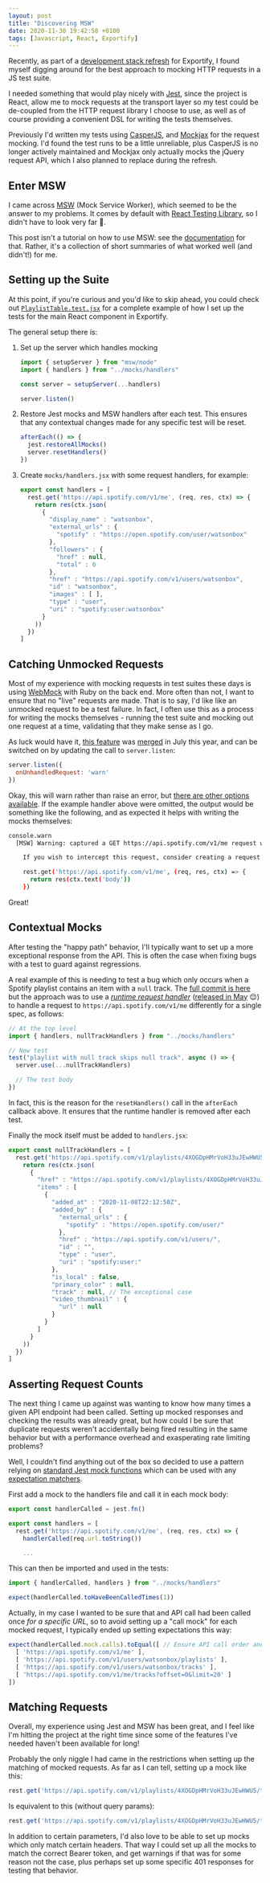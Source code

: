 ```yaml
---
layout: post
title: "Discovering MSW"
date: 2020-11-30 19:42:58 +0100
tags: [Javascript, React, Exportify]
---
```


Recently, as part of a [development stack refresh](https://github.com/watsonbox/exportify/pull/72) for Exportify, I found myself digging around for the best approach to mocking HTTP requests in a JS test suite.

I needed something that would play nicely with [Jest](https://jestjs.io/), since the project is React, allow me to mock requests at the transport layer so my test could be de-coupled from the HTTP request library I choose to use, as well as of course providing a convenient DSL for writing the tests themselves.

<!--more-->

Previously I'd written my tests using [CasperJS](https://www.casperjs.org/), and [Mockjax](https://github.com/jakerella/jquery-mockjax) for the request mocking. I'd found the test runs to be a little unreliable, plus CasperJS is no longer actively maintained and Mockjax only actually mocks the jQuery request API, which I also planned to replace during the refresh.

## Enter MSW

I came across [MSW](https://mswjs.io/) (Mock Service Worker), which seemed to be the answer to my problems. It comes  by default with [React Testing Library](https://testing-library.com/docs/react-testing-library/intro), so I didn't have to look very far 🙂.

This post isn't a tutorial on how to use MSW: see the [documentation](https://mswjs.io/docs/) for that. Rather, it's a collection of short summaries of what worked well (and didn't!) for me.

## Setting up the Suite

At this point, if you're curious and you'd like to skip ahead, you could check out [`PlaylistTable.test.jsx`](https://github.com/watsonbox/exportify/blob/master/src/components/PlaylistTable.test.jsx) for a complete example of how I set up the tests for the main React component in Exportify.

The general setup there is:

1. Set up the server which handles mocking

    ```jsx
    import { setupServer } from "msw/node"
    import { handlers } from "../mocks/handlers"

    const server = setupServer(...handlers)

    server.listen()
    ```

2. Restore Jest mocks and MSW handlers after each test. This ensures that any contextual changes made for any specific test will be reset.

    ```jsx
    afterEach(() => {
      jest.restoreAllMocks()
      server.resetHandlers()
    })
    ```

3. Create `mocks/handlers.jsx` with some request handlers, for example:

    ```jsx
    export const handlers = [
      rest.get('https://api.spotify.com/v1/me', (req, res, ctx) => {
        return res(ctx.json(
          {
            "display_name" : "watsonbox",
            "external_urls" : {
              "spotify" : "https://open.spotify.com/user/watsonbox"
            },
            "followers" : {
              "href" : null,
              "total" : 6
            },
            "href" : "https://api.spotify.com/v1/users/watsonbox",
            "id" : "watsonbox",
            "images" : [ ],
            "type" : "user",
            "uri" : "spotify:user:watsonbox"
          }
        ))
      })
    ]
    ```

## Catching Unmocked Requests

Most of my experience with mocking requests in test suites these days is using [WebMock](https://github.com/bblimke/webmock) with Ruby on the back end. More often than not, I want to ensure that no "live" requests are made. That is to say, I'd like like an unmocked request to be a test failure. In fact, I often use this as a process for writing the mocks themselves - running the test suite and mocking out one request at a time, validating that they make sense as I go.

As luck would have it, [this feature](https://github.com/mswjs/msw/issues/191) was [merged](https://github.com/mswjs/msw/pull/257) in July this year, and can be switched on by updating the call to `server.listen`:

```jsx
server.listen({
  onUnhandledRequest: 'warn'
})
```

Okay, this will warn rather than raise an error, but [there are other options available](https://mswjs.io/docs/api/setup-server/listen#onunhandledrequest). If the example handler above were omitted, the output would be something like the following, and as expected it helps with writing the mocks themselves:

```bash
console.warn
  [MSW] Warning: captured a GET https://api.spotify.com/v1/me request without a corresponding request handler.

    If you wish to intercept this request, consider creating a request handler for it:

    rest.get('https://api.spotify.com/v1/me', (req, res, ctx) => {
      return res(ctx.text('body'))
    })
```

Great!

## Contextual Mocks

After testing the "happy path" behavior, I'll typically want to set up a more exceptional response from the API. This is often the case when fixing bugs with a test to guard against regressions.

A real example of this is needing to test a bug which only occurs when a Spotify playlist contains an item with a `null` track. The [full commit is here](https://github.com/watsonbox/exportify/commit/032ec7f246308a8acb74de2f70ba706141ad9fda) but the approach was to use a *[runtime request handler](https://mswjs.io/docs/api/setup-server/use)* ([released in May](https://github.com/mswjs/msw/releases/tag/v0.18.0) 😌) to handle a request to `https://api.spotify.com/v1/me` differently for a single spec, as follows:

```jsx
// At the top level
import { handlers, nullTrackHandlers } from "../mocks/handlers"

// New test
test("playlist with null track skips null track", async () => {
  server.use(...nullTrackHandlers)

  // The test body
})
```

In fact, this is the reason for the `resetHandlers()` call in the `afterEach` callback above. It ensures that the runtime handler is removed after each test.

Finally the mock itself must be added to `handlers.jsx`:

```jsx
export const nullTrackHandlers = [
  rest.get('https://api.spotify.com/v1/playlists/4XOGDpHMrVoH33uJEwHWU5/tracks?offset=0&limit=10', (req, res, ctx) => {
    return res(ctx.json(
      {
        "href" : "https://api.spotify.com/v1/playlists/4XOGDpHMrVoH33uJEwHWU5/tracks?offset=0&limit=100",
        "items" : [
          {
            "added_at" : "2020-11-08T22:12:50Z",
            "added_by" : {
              "external_urls" : {
                "spotify" : "https://open.spotify.com/user/"
              },
              "href" : "https://api.spotify.com/v1/users/",
              "id" : "",
              "type" : "user",
              "uri" : "spotify:user:"
            },
            "is_local" : false,
            "primary_color" : null,
            "track" : null, // The exceptional case
            "video_thumbnail" : {
              "url" : null
            }
          }
        ]
      }
    ))
  })
]
```

## Asserting Request Counts

The next thing I came up against was wanting to know how many times a given API endpoint had been called. Setting up mocked responses and checking the results was already great, but how could I be sure that duplicate requests weren't accidentally being fired resulting in the same behavior but with a performance overhead and exasperating rate limiting problems?

Well, I couldn't find anything out of the box so decided to use a pattern relying on [standard Jest mock functions](https://jestjs.io/docs/en/mock-functions) which can be used with any [expectation matchers](https://jestjs.io/docs/en/expect).

First add a mock to the handlers file and call it in each mock body:

```jsx
export const handlerCalled = jest.fn()

export const handlers = [
  rest.get('https://api.spotify.com/v1/me', (req, res, ctx) => {
    handlerCalled(req.url.toString())

    ...
```

This can then be imported and used in the tests:

```jsx
import { handlerCalled, handlers } from "../mocks/handlers"

expect(handlerCalled.toHaveBeenCalledTimes(1))
```

Actually, in my case I wanted to be sure that and API call had been called once *for a specific URL*, so to avoid setting up a "call mock" for each mocked request, I typically ended up setting expectations this way:

```jsx
expect(handlerCalled.mock.calls).toEqual([ // Ensure API call order and no duplicates
  [ 'https://api.spotify.com/v1/me' ],
  [ 'https://api.spotify.com/v1/users/watsonbox/playlists' ],
  [ 'https://api.spotify.com/v1/users/watsonbox/tracks' ],
  [ 'https://api.spotify.com/v1/me/tracks?offset=0&limit=20' ]
])
```

## Matching Requests

Overall, my experience using Jest and MSW has been great, and I feel like I'm hitting the project at the right time since some of the features I've needed haven't been available for long!

Probably the only niggle I had came in the restrictions when setting up the matching of mocked requests. As far as I can tell, setting up a mock like this:

```jsx
rest.get('https://api.spotify.com/v1/playlists/4XOGDpHMrVoH33uJEwHWU5/tracks?offset=0&limit=10', (req, res, ctx) => {
```

Is equivalent to this (without query params):

```jsx
rest.get('https://api.spotify.com/v1/playlists/4XOGDpHMrVoH33uJEwHWU5/tracks', (req, res, ctx) => {
```

In addition to certain parameters, I'd also love to be able to set up mocks which only match certain headers. That way I could set up all the mocks to match the correct Bearer token, and get warnings if that was for some reason not the case, plus perhaps set up some specific 401 responses for testing that behavior.
